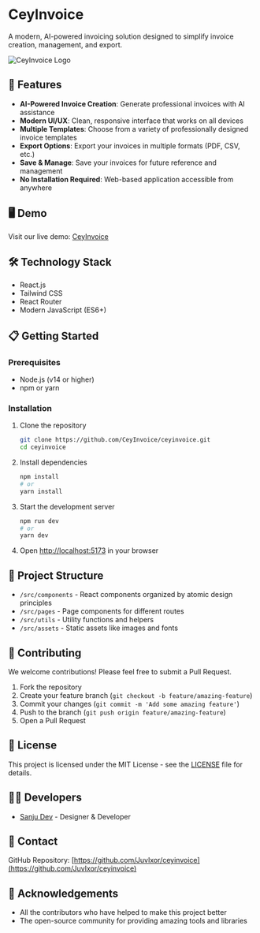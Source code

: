 # CeyInvoice

A modern, AI-powered invoicing solution designed to simplify invoice creation, management, and export.

![CeyInvoice Logo](public/logo.png)

## 🚀 Features

- **AI-Powered Invoice Creation**: Generate professional invoices with AI assistance
- **Modern UI/UX**: Clean, responsive interface that works on all devices
- **Multiple Templates**: Choose from a variety of professionally designed invoice templates
- **Export Options**: Export your invoices in multiple formats (PDF, CSV, etc.)
- **Save & Manage**: Save your invoices for future reference and management
- **No Installation Required**: Web-based application accessible from anywhere

## 🖥️ Demo

Visit our live demo: [CeyInvoice](https://ceyinvoice.netlify.app/)

## 🛠️ Technology Stack

- React.js
- Tailwind CSS
- React Router
- Modern JavaScript (ES6+)

## 📋 Getting Started

### Prerequisites

- Node.js (v14 or higher)
- npm or yarn

### Installation

1. Clone the repository
   ```bash
   git clone https://github.com/CeyInvoice/ceyinvoice.git
   cd ceyinvoice
   ```

2. Install dependencies
   ```bash
   npm install
   # or
   yarn install
   ```

3. Start the development server
   ```bash
   npm run dev
   # or
   yarn dev
   ```

4. Open [http://localhost:5173](http://localhost:5173) in your browser

## 🧩 Project Structure

- `/src/components` - React components organized by atomic design principles
- `/src/pages` - Page components for different routes
- `/src/utils` - Utility functions and helpers
- `/src/assets` - Static assets like images and fonts

## 🤝 Contributing

We welcome contributions! Please feel free to submit a Pull Request.

1. Fork the repository
2. Create your feature branch (`git checkout -b feature/amazing-feature`)
3. Commit your changes (`git commit -m 'Add some amazing feature'`)
4. Push to the branch (`git push origin feature/amazing-feature`)
5. Open a Pull Request

## 📝 License

This project is licensed under the MIT License - see the [LICENSE](LICENSE) file for details.

## 👨‍💻 Developers

- [Sanju Dev](https://www.instagram.com/sanju_dev05) - Designer & Developer

## 📧 Contact

GitHub Repository: [https://github.com/JuvIxor/ceyinvoice](https://github.com/JuvIxor/ceyinvoice)

## 🙏 Acknowledgements

- All the contributors who have helped to make this project better
- The open-source community for providing amazing tools and libraries
